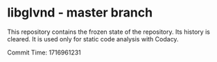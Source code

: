 # libglvnd - master branch

This repository contains the frozen state of the repository.
Its history is cleared. It is used only for static code
analysis with Codacy.

Commit Time: 1716961231